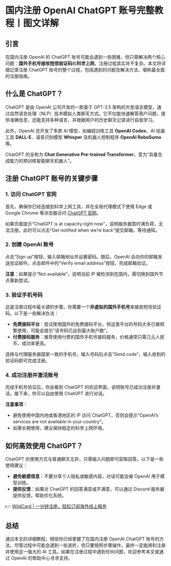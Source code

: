 # 国内注册 OpenAI ChatGPT 账号完整教程丨图文详解

## 引言

在国内注册 OpenAI 的 ChatGPT 账号可能会遇到一些困难，但只需解决两个核心问题：**国外手机号接收短信验证码**和**科学上网**，注册过程其实并不复杂。本文将详细记录注册 ChatGPT 账号的整个过程，包括遇到的问题及解决方法，堪称最全面的注册指南。

## 什么是 ChatGPT？

ChatGPT 是由 OpenAI 公司开发的一款基于 GPT-3.5 架构的大型语言模型，通过自然语言处理（NLP）技术模拟人类聊天方式。它不仅能快速解答用户问题，提供准确信息，还能支持多种语言，并根据用户的历史聊天记录进行自我学习。

此外，OpenAI 还开发了多款 AI 模型，如编程训练工具 **OpenAI Codex**、AI 绘画工具 **DALL-E**、语音识别模型 **Whisper** 及机器人控制程序 **OpenAI RoboSumo** 等。

ChatGPT 的全称为 **Chat Generative Pre-trained Transformer**，意为“具备生成能力的预训练智能聊天机器人”。

## 注册 ChatGPT 账号的关键步骤

### 1. 访问 ChatGPT 官网

首先，确保你已经连接到科学上网工具，并在全局代理模式下使用 Edge 或 Google Chrome 等浏览器访问 [ChatGPT 官网](https://chat.openai.com)。

如果页面提示“ChatGPT is at capacity right now”，说明服务器暂时满负荷，无法注册。此时可以点击“Get notified when we’re back”提交邮箱，等待通知。

### 2. 创建 OpenAI 账号

点击“Sign up”按钮，输入邮箱地址并设置密码。随后，OpenAI 会向你的邮箱发送验证邮件。点击邮件中的“Verify email address”按钮，完成邮箱验证。

**注意**：如果提示“Not available”，说明当前 IP 被检测到在国内，需切换到国外节点重新尝试。

### 3. 验证手机号码

这是注册过程中最关键的步骤。你需要一个**非虚拟的国外手机号**来接收短信验证码。以下是一些解决办法：

- **免费接码平台**：尝试使用国外的免费接码平台，但这类平台的号码大多已被频繁使用，可能会提示“该号码已达到最大账户数”。
- **付费接码服务**：推荐使用付费的国外手机号接码服务，价格通常只需几元人民币，成功率更高。

选择与代理服务器国家一致的手机号，输入号码后点击“Send code”，输入收到的验证码即可完成注册。

### 4. 成功注册并激活账号

完成手机号验证后，你会看到 ChatGPT 的欢迎界面，说明账号已成功注册并激活。接下来，你可以自由使用 ChatGPT 进行对话。

**注意事项**：
- 避免使用中国内地或香港地区的 IP 访问 ChatGPT，否则会提示“OpenAI’s services are not available in your country”。
- 如需长期使用，建议保持稳定的科学上网环境。

## 如何高效使用 ChatGPT？

ChatGPT 的使用方式与普通聊天无异，只需输入问题即可获取回答。以下是一些使用建议：

- **避免敏感信息**：不要分享个人隐私或敏感内容，对话可能会被 OpenAI 用于模型训练。
- **提供反馈**：如果对 ChatGPT 的回答满意或不满意，可以通过 Discord 服务器提供反馈，帮助优化系统。

👉 [WildCard | 一分钟注册，轻松订阅海外线上服务](https://bbtdd.com/WildCard)

## 总结

通过本文的详细教程，相信你已经掌握了在国内注册 OpenAI ChatGPT 账号的方法。尽管过程中可能会遇到一些波折，但只要按照步骤操作，最终一定能顺利注册并使用这一强大的 AI 工具。如果在注册过程中遇到任何问题，欢迎参考本文或通过 OpenAI 的帮助中心寻求支持。